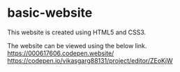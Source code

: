 # basic-website
This website is created using HTML5 and CSS3.

The website can be viewed using the below link.
https://000617606.codepen.website/
https://codepen.io/vikasgarg88131/project/editor/ZEoKjW
